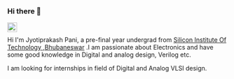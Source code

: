 ### Hi there 👋

<a href="https://www.linkedin.com/in/jyotiprakash-pani-953353206">
  <img align="left" alt="Jyotiprakash's LinkedIN" width="22px" src="https://raw.githubusercontent.com/peterthehan/peterthehan/master/assets/linkedin.svg" />
</a>
<br />

Hi I'm Jyotiprakash Pani, a pre-final year undergrad from [Silicon Institute Of Technology ,Bhubaneswar](https://www.silicon.ac.in/) .I am passionate about Electronics and have some good knowledge in Digital and analog design, Verilog etc.

I am looking for internships in field of Digital and Analog VLSI design.
<!--
**JYOTIPRAKASHPANI/JyotiprakashPani** is a ✨ _special_ ✨ repository because its `README.md` (this file) appears on your GitHub profile.

Here are some ideas to get you started:

- 🔭 I’m currently working on ...
- 🌱 I’m currently learning ...
- 👯 I’m looking to collaborate on ...
- 🤔 I’m looking for help with ...
- 💬 Ask me about ...
- 📫 How to reach me: ...
- 😄 Pronouns: ...
- ⚡ Fun fact: ...
-->
